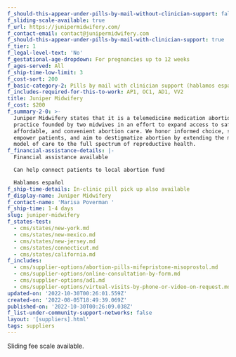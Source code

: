 ```yaml
---
f_should-this-appear-under-pills-by-mail-without-clinician-support: false
f_sliding-scale-available: true
f_url: https://junipermidwifery.com/
f_contact-email: contact@junipermidwifery.com
f_should-this-appear-under-pills-by-mail-with-clinician-support: true
f_tier: 1
f_legal-level-text: 'No'
f_gestational-age-dropdown: For pregnancies up to 12 weeks
f_ages-served: All
f_ship-time-low-limit: 3
f_cost-sort: 200
f_basic-category-2: Pills by mail with clinician support (hablamos español)
f_includes-required-for-this-to-work: AP1, OC1, AD1, VV2
title: Juniper Midwifery
f_cost: $200
f_summary-2-0: >-
  Juniper Midwifery states that it is a telemedicine medication abortion
  practice founded by two midwives in an effort to expand access to safe,
  affordable, and convenient abortion care. We honor informed choice, seek to
  empower patients, and aim to destigmatize abortion by extending the midwifery
  model of care to the full spectrum of reproductive health.
f_financial-assistance-details: |-
  Financial assistance available

  Can help connect patients to local abortion fund

  Hablamos español
f_ship-time-details: In-clinic pill pick up also available
f_display-name: Juniper Midwifery
f_contact-name: 'Marisa Poverman '
f_ship-time: 1-4 days
slug: juniper-midwifery
f_states-test:
  - cms/states/new-york.md
  - cms/states/new-mexico.md
  - cms/states/new-jersey.md
  - cms/states/connecticut.md
  - cms/states/california.md
f_includes:
  - cms/supplier-options/abortion-pills-mifepristone-misoprostol.md
  - cms/supplier-options/online-consultation-by-form.md
  - cms/supplier-options/ad1.md
  - cms/supplier-options/virtual-visits-by-phone-or-video-on-request.md
updated-on: '2022-10-30T00:26:01.559Z'
created-on: '2022-08-05T18:49:39.069Z'
published-on: '2022-10-30T00:26:09.038Z'
f_list-under-community-support-networks: false
layout: '[suppliers].html'
tags: suppliers
---
```


Sliding fee scale available.
